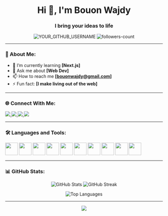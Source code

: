 <!-- Profile Header -->
<h1 align="center">Hi 👋, I'm Bouon Wajdy</h1>
<h3 align="center">I bring your ideas to life</h3>

<p align="center">
  <img src="https://komarev.com/ghpvc/?username=WajdyB&label=Profile%20views&color=0e75b6&style=flat" alt="YOUR_GITHUB_USERNAME" />
  <img src="https://img.shields.io/github/followers/WajdyB?label=Followers&style=social" alt="followers-count" />
</p>

---

<!-- About Me -->
### 💫 About Me:
- 🌱 I’m currently learning **[Next.js]**  
- 💬 Ask me about **[Web Dev]**  
- 📫 How to reach me **[bouonwajdy@gmail.com]**  
- ⚡ Fun fact: **[I make living out of the web]**

---

<!-- Social Links -->
### 🌐 Connect With Me:
<p align="left">
  <a href="https://www.linkedin.com/in/bouon-wajdy-216882257/?trk=flagship3_open_to_hiring_creation_upsell" target="_blank">
    <img src="https://img.shields.io/badge/LinkedIn-%230077B5.svg?style=for-the-badge&logo=linkedin&logoColor=white" />
  </a>
  <a href="https://www.facebook.com/wajj.18" target="_blank">
    <img src="https://img.shields.io/badge/Facebook-%231877F2.svg?style=for-the-badge&logo=facebook&logoColor=white" />
  </a>
  <a href="https://www.instagram.com/__jdon_/?hl=fr" target="_blank">
    <img src="https://img.shields.io/badge/Instagram-%23E4405F.svg?style=for-the-badge&logo=instagram&logoColor=white" />
  </a>
  <a href="https://portfolio-rho-ten-89.vercel.app/" target="_blank">
    <img src="https://img.shields.io/badge/Portfolio-%23000000.svg?style=for-the-badge&logo=firefox&logoColor=white" />
  </a>
</p>

---

<!-- Languages and Tools -->
### 🛠 Languages and Tools:
<p align="left">
  <img src="https://cdn.jsdelivr.net/gh/devicons/devicon/icons/javascript/javascript-original.svg" width="40" height="40"/>
  <img src="https://cdn.jsdelivr.net/gh/devicons/devicon/icons/typescript/typescript-original.svg" width="40" height="40"/>
  <img src="https://cdn.jsdelivr.net/gh/devicons/devicon/icons/react/react-original.svg" width="40" height="40"/>
  <img src="https://cdn.jsdelivr.net/gh/devicons/devicon/icons/nodejs/nodejs-original.svg" width="40" height="40"/>
  <img src="https://cdn.jsdelivr.net/gh/devicons/devicon/icons/nextjs/nextjs-original.svg" width="40" height="40"/>
  <img src="https://cdn.jsdelivr.net/gh/devicons/devicon/icons/html5/html5-original.svg" width="40" height="40"/>
  <img src="https://cdn.jsdelivr.net/gh/devicons/devicon/icons/css3/css3-original.svg" width="40" height="40"/>
  <img src="https://cdn.jsdelivr.net/gh/devicons/devicon/icons/bootstrap/bootstrap-original.svg" width="40" height="40"/>
  <img src="https://cdn.jsdelivr.net/gh/devicons/devicon/icons/mysql/mysql-original.svg" width="40" height="40"/>
  <img src="https://cdn.jsdelivr.net/gh/devicons/devicon/icons/mongodb/mongodb-original.svg" width="40" height="40"/>
</p>

---

<!-- GitHub Stats -->
### 📊 GitHub Stats:
<p align="center">
  <img src="https://github-readme-stats.vercel.app/api?username=WajdyB&show_icons=true&theme=tokyonight" alt="GitHub Stats" />
  <img src="https://github-readme-streak-stats.herokuapp.com/?user=WajdyB&theme=tokyonight" alt="GitHub Streak" />
</p>

<p align="center">
  <img src="https://github-readme-stats.vercel.app/api/top-langs/?username=WajdyB&layout=compact&theme=tokyonight" alt="Top Languages" />
</p>

---

<!-- Footer -->
<p align="center">
  <img src="https://capsule-render.vercel.app/api?type=waving&color=gradient&height=100&section=footer"/>
</p>
